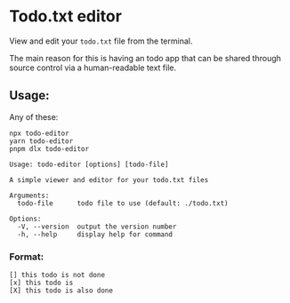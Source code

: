 # Todo.txt editor

View and edit your `todo.txt` file from the terminal.

The main reason for this is having an todo app that can be shared through source control via a human-readable text file.

## Usage:

Any of these:

```
npx todo-editor
yarn todo-editor
pnpm dlx todo-editor
```

```
Usage: todo-editor [options] [todo-file]

A simple viewer and editor for your todo.txt files

Arguments:
  todo-file      todo file to use (default: ./todo.txt)

Options:
  -V, --version  output the version number
  -h, --help     display help for command
```

### Format:

```
[] this todo is not done
[x] this todo is
[X] this todo is also done
```
